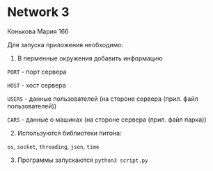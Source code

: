 # Network 3
Конькова Мария 166

Для запуска приложения необходимо:

1) В перменные окружения добавить информацию

  `PORT` - порт сервера
  
  `HOST` - хост сервера
  
  `USERS` - данные пользователей (на стороне сервера (прил. файл пользователей))
  
  `CARS` - данные о машинах (на стороне сервера (прил. файл парка))

2) Используются библиотеки питона:

`os`, `socket`, `threading`, `json`, `time`

3) Программы запускаются `python3 script.py`
